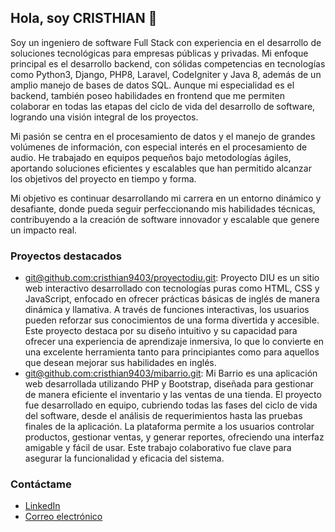 ## Hola, soy CRISTHIAN 👋

Soy un ingeniero de software Full Stack con experiencia en el desarrollo de soluciones tecnológicas para empresas públicas y privadas. Mi enfoque principal es el desarrollo backend, con sólidas competencias en tecnologías como Python3, Django, PHP8, Laravel, CodeIgniter y Java 8, además de un amplio manejo de bases de datos SQL. Aunque mi especialidad es el backend, también poseo habilidades en frontend que me permiten colaborar en todas las etapas del ciclo de vida del desarrollo de software, logrando una visión integral de los proyectos.

Mi pasión se centra en el procesamiento de datos y el manejo de grandes volúmenes de información, con especial interés en el procesamiento de audio. He trabajado en equipos pequeños bajo metodologías ágiles, aportando soluciones eficientes y escalables que han permitido alcanzar los objetivos del proyecto en tiempo y forma.

Mi objetivo es continuar desarrollando mi carrera en un entorno dinámico y desafiante, donde pueda seguir perfeccionando mis habilidades técnicas, contribuyendo a la creación de software innovador y escalable que genere un impacto real.

### Proyectos destacados
- [git@github.com:cristhian9403/proyectodiu.git](https://github.com/cristhian9403/proyectodiu.git): Proyecto DIU es un sitio web interactivo desarrollado con tecnologías puras como HTML, CSS y JavaScript, enfocado en ofrecer prácticas básicas de inglés de manera dinámica y llamativa. A través de funciones interactivas, los usuarios pueden reforzar sus conocimientos de una forma divertida y accesible. Este proyecto destaca por su diseño intuitivo y su capacidad para ofrecer una experiencia de aprendizaje inmersiva, lo que lo convierte en una excelente herramienta tanto para principiantes como para aquellos que desean mejorar sus habilidades en inglés.
- [git@github.com:cristhian9403/mibarrio.git](https://github.com/cristhian9403/mibarrio.git): Mi Barrio es una aplicación web desarrollada utilizando PHP y Bootstrap, diseñada para gestionar de manera eficiente el inventario y las ventas de una tienda. El proyecto fue desarrollado en equipo, cubriendo todas las fases del ciclo de vida del software, desde el análisis de requerimientos hasta las pruebas finales de la aplicación. La plataforma permite a los usuarios controlar productos, gestionar ventas, y generar reportes, ofreciendo una interfaz amigable y fácil de usar. Este trabajo colaborativo fue clave para asegurar la funcionalidad y eficacia del sistema.

### Contáctame
- [LinkedIn](www.linkedin.com/in/cristhian-camilo-hernandez-gomez-95137a109)
- [Correo electrónico](cristhianhernandez418@gmail.com)
